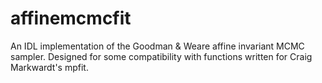 # affinemcmcfit
An IDL implementation of the Goodman &amp; Weare affine invariant MCMC sampler. Designed for some compatibility with functions written for Craig Markwardt's mpfit.  
